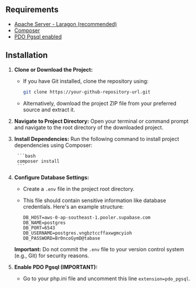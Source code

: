 ## Requirements
- [Apache Server - Laragon (recommended)](https://laragon.org/)
- [Composer](https://getcomposer.org/Composer-Setup.exe)
- [PDO Pgsql enabled](https://www.php.net/manual/en/ref.pdo-pgsql.php)

## Installation

1. **Clone or Download the Project:**
    - If you have Git installed, clone the repository using:

        ```bash
        git clone https://your-github-repository-url.git
        ```

    - Alternatively, download the project ZIP file from your preferred source and extract it.

2. **Navigate to Project Directory:**
    Open your terminal or command prompt and navigate to the root directory of the downloaded project.

3. **Install Dependencies:**
    Run the following command to install project dependencies using Composer:

        ```bash
        composer install
        ```

4. **Configure Database Settings:**
    - Create a `.env` file in the project root directory.
    - This file should contain sensitive information like database credentials. Here's an example structure:

        ```
        DB_HOST=aws-0-ap-southeast-1.pooler.supabase.com
        DB_NAME=postgres
        DB_PORT=6543
        DB_USERNAME=postgres.vngbztccffaxwgmcyioh
        DB_PASSWORD=Br0ncoGymD@tabase
        ```

    **Important:**  Do not commit the `.env` file to your version control system (e.g., Git) for security reasons.

5. **Enable PDO Pgsql (IMPORTANT):**
    - Go to your php.ini file and uncomment this line `extension=pdo_pgsql`.
